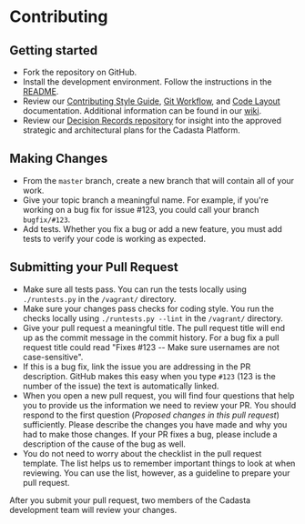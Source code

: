 # Contributing

## Getting started

- Fork the repository on GitHub.
- Install the development environment. Follow the instructions in the [README](https://github.com/Cadasta/cadasta-platform/blob/master/README.rst#install-for-development).
- Review our [Contributing Style Guide](https://github.com/Cadasta/cadasta-platform/wiki/Contributing-Style-Guide), [Git Workflow](https://github.com/Cadasta/cadasta-platform/wiki/Git-Workflow), and [Code Layout](https://github.com/Cadasta/cadasta-platform/wiki/Code-layout) documentation. Additional information can be found in our [wiki](https://github.com/Cadasta/cadasta-platform/wiki).
- Review our [Decision Records repository](https://github.com/Cadasta/decision-records) for insight into the approved strategic and architectural plans for the Cadasta Platform.

## Making Changes

- From the `master` branch, create a new branch that will contain all of your work. 
- Give your topic branch a meaningful name. For example, if you're working on a bug fix for issue #123, you could call your branch `bugfix/#123`.
- Add tests. Whether you fix a bug or add a new feature, you must add tests to verify your code is working as expected. 

## Submitting your Pull Request

- Make sure all tests pass. You can run the tests locally using `./runtests.py` in the `/vagrant/` directory. 
- Make sure your changes pass checks for coding style. You run the checks locally using `./runtests.py --lint` in the `/vagrant/` directory.
- Give your pull request a meaningful title. The pull request title will end up as the commit message in the commit history. For a bug fix a pull request title could read "Fixes #123 -- Make sure usernames are not case-sensitive". 
- If this is a bug fix, link the issue you are addressing in the PR description. GitHub makes this easy when you type `#123` (123 is the number of the issue) the text is automatically linked. 
- When you open a new pull request, you will find four questions that help you to provide us the information we need to review your PR. You should respond to the first question (_Proposed changes in this pull request_) sufficiently. Please describe the changes you have made and why you had to make those changes. If your PR fixes a bug, please include a description of the cause of the bug as well. 
- You do not need to worry about the checklist in the pull request template. The list helps us to remember important things to look at when reviewing. You can use the list, however, as a guideline to prepare your pull request. 

After you submit your pull request, two members of the Cadasta development team will review your changes. 

